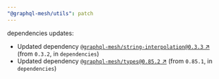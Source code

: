 ```yaml
---
"@graphql-mesh/utils": patch
---
```

dependencies updates:
  - Updated dependency [`@graphql-mesh/string-interpolation@0.3.3` ↗︎](https://www.npmjs.com/package/@graphql-mesh/string-interpolation/v/0.3.3) (from `0.3.2`, in `dependencies`)
  - Updated dependency [`@graphql-mesh/types@0.85.2` ↗︎](https://www.npmjs.com/package/@graphql-mesh/types/v/0.85.2) (from `0.85.1`, in `dependencies`)
